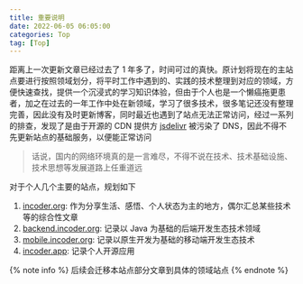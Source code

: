 ```yaml
---
title: 重要说明
date: 2022-06-05 06:05:00
categories: Top
tag: [Top]
---
```


距离上一次更新文章已经过去了 1 年多了，时间可过的真快。原计划将现在的主站点要进行按照领域划分，将平时工作中遇到的、实践的技术整理到对应的领域，方便快速查找，提供一个沉浸式的学习知识体验，但由于个人也是一个懒癌拖更患者，加之在过去的一年工作中处在新领域，学习了很多技术，很多笔记还没有整理完善，因此没有及时更新博客，同时最近也遇到了站点无法正常访问，经过一系列的排查，发现了是由于开源的 CDN 提供方 [jsdelivr](https://github.com/jsdelivr/jsdelivr/issues/18397) 被污染了 DNS，因此不得不先更新站点的基础服务，以便能正常访问

<!-- more -->

> 话说，国内的网络环境真的是一言难尽，不得不说在技术、技术基础设施、技术思想等发展道路上任重道远

对于个人几个主要的站点，规划如下

1. [incoder.org](https://incoder.org): 作为分享生活、感悟、个人状态为主的地方，偶尔汇总某些技术等的综合性文章
2. [backend.incoder.org](https://backend.incoder.org): 记录以 Java 为基础的后端开发生态技术领域
3. [mobile.incoder.org](https://backend.incoder.org): 记录以原生开发为基础的移动端开发生态技术
4. [incoder.app](https://incoder.app): 记录个人开源应用

{% note info %}
后续会迁移本站点部分文章到具体的领域站点
{% endnote %}